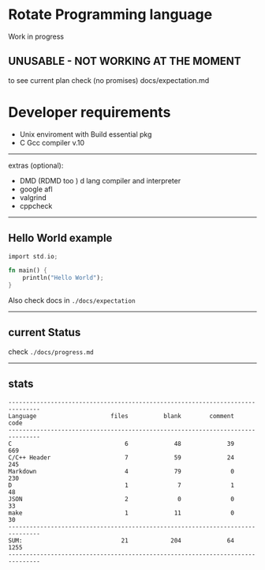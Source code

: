 # Rotate Programming language

 Work in progress 
 
## UNUSABLE -  NOT WORKING AT THE MOMENT
 
 to see current plan check (no promises) docs/expectation.md


# Developer requirements 

- Unix enviroment with Build essential pkg
- C Gcc compiler v.10
---
extras (optional):
- DMD (RDMD too ) d lang compiler and interpreter
- google afl
- valgrind
- cppcheck


---
## Hello World example
 ```rust
 import std.io;
 
 fn main() {
     println("Hello World");
 }
 ```
 Also check docs in `./docs/expectation` 


---
## current Status
check `./docs/progress.md`

---

## stats

```
-------------------------------------------------------------------------------
Language                     files          blank        comment           code
-------------------------------------------------------------------------------
C                                6             48             39            669
C/C++ Header                     7             59             24            245
Markdown                         4             79              0            230
D                                1              7              1             48
JSON                             2              0              0             33
make                             1             11              0             30
-------------------------------------------------------------------------------
SUM:                            21            204             64           1255
-------------------------------------------------------------------------------
```
